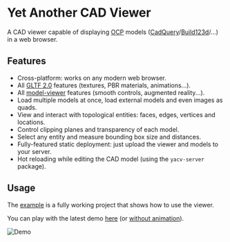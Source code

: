 # Yet Another CAD Viewer

A CAD viewer capable of displaying [OCP](https://github.com/CadQuery/OCP)
models ([CadQuery](https://github.com/CadQuery/cadquery)/[Build123d](https://github.com/gumyr/build123d)/...)
in a web browser.

## Features

- Cross-platform: works on any modern web browser.
- All [GLTF 2.0](https://www.khronos.org/gltf/) features (textures, PBR materials, animations...).
- All [model-viewer](https://modelviewer.dev/) features (smooth controls, augmented reality...).
- Load multiple models at once, load external models and even images as quads.
- View and interact with topological entities: faces, edges, vertices and locations.
- Control clipping planes and transparency of each model.
- Select any entity and measure bounding box size and distances.
- Fully-featured static deployment: just upload the viewer and models to your server.
- Hot reloading while editing the CAD model (using the `yacv-server` package).

## Usage

The [example](example) is a fully working project that shows how to use the viewer.

You can play with the latest
demo [here](https://yeicor-3d.github.io/yet-another-cad-viewer/?preload=base.glb&preload=fox.glb&preload=img.jpg.glb&preload=location.glb)
(or
[without animation](https://yeicor-3d.github.io/yet-another-cad-viewer/?autoplay=false&preload=base.glb&preload=fox.glb&preload=img.jpg.glb&preload=location.glb)).

![Demo](assets/screenshot.png)
